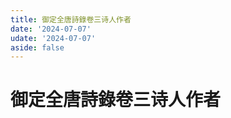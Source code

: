 ```yaml
---
title: 御定全唐詩錄卷三诗人作者
date: '2024-07-07'
udate: '2024-07-07'
aside: false
---
```

# 御定全唐詩錄卷三诗人作者

<AuthorPage :authorMap="authorMap" :chapternum="3" />

<script setup>
const chapter = '卷三';
import authorMap from '/data/qtsl/卷三/author.json'
</script>
